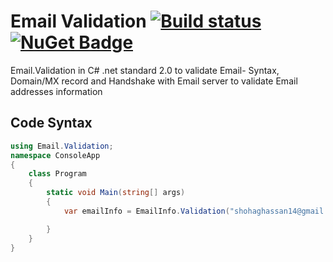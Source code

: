# Email Validation [![Build status](https://ci.appveyor.com/api/projects/status/67ubhtmijuhyhq6q?svg=true)](https://ci.appveyor.com/project/eshohag/Email.Validation) [![NuGet Badge](https://buildstats.info/nuget/Email.Validation)](https://www.nuget.org/packages/Email.Validation)

Email.Validation in C# .net standard 2.0 to validate Email- Syntax, Domain/MX record and Handshake with Email server to validate Email addresses information

## Code Syntax
```csharp
using Email.Validation;
namespace ConsoleApp
{
    class Program
    {
        static void Main(string[] args)
        {
            var emailInfo = EmailInfo.Validation("shohaghassan14@gmail.com");

        }
    }
}

```
